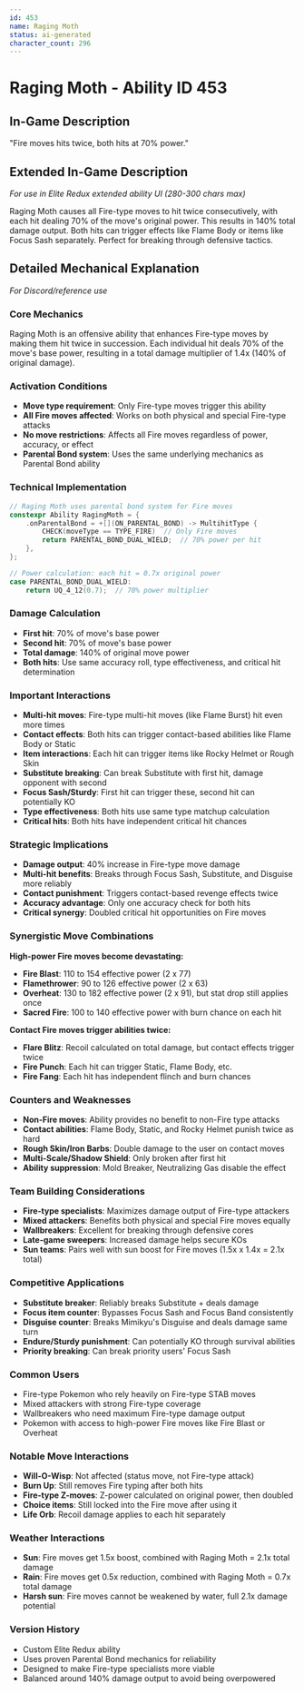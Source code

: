 ```yaml
---
id: 453
name: Raging Moth
status: ai-generated
character_count: 296
---
```


# Raging Moth - Ability ID 453

## In-Game Description
"Fire moves hits twice, both hits at 70% power."

## Extended In-Game Description
*For use in Elite Redux extended ability UI (280-300 chars max)*

Raging Moth causes all Fire-type moves to hit twice consecutively, with each hit dealing 70% of the move's original power. This results in 140% total damage output. Both hits can trigger effects like Flame Body or items like Focus Sash separately. Perfect for breaking through defensive tactics.

## Detailed Mechanical Explanation
*For Discord/reference use*

### Core Mechanics
Raging Moth is an offensive ability that enhances Fire-type moves by making them hit twice in succession. Each individual hit deals 70% of the move's base power, resulting in a total damage multiplier of 1.4x (140% of original damage).

### Activation Conditions
- **Move type requirement**: Only Fire-type moves trigger this ability
- **All Fire moves affected**: Works on both physical and special Fire-type attacks
- **No move restrictions**: Affects all Fire moves regardless of power, accuracy, or effect
- **Parental Bond system**: Uses the same underlying mechanics as Parental Bond ability

### Technical Implementation
```c
// Raging Moth uses parental bond system for Fire moves
constexpr Ability RagingMoth = {
    .onParentalBond = +[](ON_PARENTAL_BOND) -> MultihitType {
        CHECK(moveType == TYPE_FIRE)  // Only Fire moves
        return PARENTAL_BOND_DUAL_WIELD;  // 70% power per hit
    },
};

// Power calculation: each hit = 0.7x original power
case PARENTAL_BOND_DUAL_WIELD:
    return UQ_4_12(0.7);  // 70% power multiplier
```

### Damage Calculation
- **First hit**: 70% of move's base power
- **Second hit**: 70% of move's base power  
- **Total damage**: 140% of original move power
- **Both hits**: Use same accuracy roll, type effectiveness, and critical hit determination

### Important Interactions
- **Multi-hit moves**: Fire-type multi-hit moves (like Flame Burst) hit even more times
- **Contact effects**: Both hits can trigger contact-based abilities like Flame Body or Static
- **Item interactions**: Each hit can trigger items like Rocky Helmet or Rough Skin
- **Substitute breaking**: Can break Substitute with first hit, damage opponent with second
- **Focus Sash/Sturdy**: First hit can trigger these, second hit can potentially KO
- **Type effectiveness**: Both hits use same type matchup calculation
- **Critical hits**: Both hits have independent critical hit chances

### Strategic Implications
- **Damage output**: 40% increase in Fire-type move damage
- **Multi-hit benefits**: Breaks through Focus Sash, Substitute, and Disguise more reliably
- **Contact punishment**: Triggers contact-based revenge effects twice
- **Accuracy advantage**: Only one accuracy check for both hits
- **Critical synergy**: Doubled critical hit opportunities on Fire moves

### Synergistic Move Combinations
**High-power Fire moves become devastating:**
- **Fire Blast**: 110 to 154 effective power (2 x 77)
- **Flamethrower**: 90 to 126 effective power (2 x 63)
- **Overheat**: 130 to 182 effective power (2 x 91), but stat drop still applies once
- **Sacred Fire**: 100 to 140 effective power with burn chance on each hit

**Contact Fire moves trigger abilities twice:**
- **Flare Blitz**: Recoil calculated on total damage, but contact effects trigger twice
- **Fire Punch**: Each hit can trigger Static, Flame Body, etc.
- **Fire Fang**: Each hit has independent flinch and burn chances

### Counters and Weaknesses
- **Non-Fire moves**: Ability provides no benefit to non-Fire type attacks
- **Contact abilities**: Flame Body, Static, and Rocky Helmet punish twice as hard
- **Rough Skin/Iron Barbs**: Double damage to the user on contact moves
- **Multi-Scale/Shadow Shield**: Only broken after first hit
- **Ability suppression**: Mold Breaker, Neutralizing Gas disable the effect

### Team Building Considerations
- **Fire-type specialists**: Maximizes damage output of Fire-type attackers
- **Mixed attackers**: Benefits both physical and special Fire moves equally  
- **Wallbreakers**: Excellent for breaking through defensive cores
- **Late-game sweepers**: Increased damage helps secure KOs
- **Sun teams**: Pairs well with sun boost for Fire moves (1.5x x 1.4x = 2.1x total)

### Competitive Applications
- **Substitute breaker**: Reliably breaks Substitute + deals damage
- **Focus item counter**: Bypasses Focus Sash and Focus Band consistently
- **Disguise counter**: Breaks Mimikyu's Disguise and deals damage same turn
- **Endure/Sturdy punishment**: Can potentially KO through survival abilities
- **Priority breaking**: Can break priority users' Focus Sash

### Common Users
- Fire-type Pokemon who rely heavily on Fire-type STAB moves
- Mixed attackers with strong Fire-type coverage
- Wallbreakers who need maximum Fire-type damage output
- Pokemon with access to high-power Fire moves like Fire Blast or Overheat

### Notable Move Interactions
- **Will-O-Wisp**: Not affected (status move, not Fire-type attack)
- **Burn Up**: Still removes Fire typing after both hits
- **Fire-type Z-moves**: Z-power calculated on original power, then doubled
- **Choice items**: Still locked into the Fire move after using it
- **Life Orb**: Recoil damage applies to each hit separately

### Weather Interactions
- **Sun**: Fire moves get 1.5x boost, combined with Raging Moth = 2.1x total damage
- **Rain**: Fire moves get 0.5x reduction, combined with Raging Moth = 0.7x total damage
- **Harsh sun**: Fire moves cannot be weakened by water, full 2.1x damage potential

### Version History
- Custom Elite Redux ability
- Uses proven Parental Bond mechanics for reliability
- Designed to make Fire-type specialists more viable
- Balanced around 140% damage output to avoid being overpowered